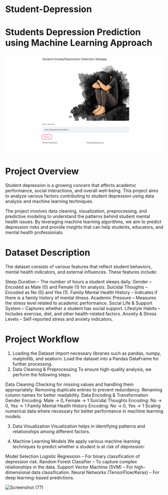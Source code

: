 # Student-Depression
# Students Depression Prediction using Machine Learning Approach

![WebApp](https://github.com/sahasourav17/Student-Anxiety-and-Depression-Prediction/blob/main/images/outputsnapshot.png)
# Project Overview
Student depression is a growing concern that affects academic performance, social interactions, and overall well-being. This project aims to analyze various factors contributing to student depression using data analysis and machine learning techniques.

The project involves data cleaning, visualization, preprocessing, and predictive modeling to understand the patterns behind student mental health issues. By leveraging machine learning algorithms, we aim to predict depression risks and provide insights that can help students, educators, and mental health professionals.

# Dataset Description
The dataset consists of various features that reflect student behaviors, mental health indicators, and external influences. These features include:

Sleep Duration – The number of hours a student sleeps daily.
Gender – Encoded as Male (0) and Female (1) for analysis.
Suicidal Thoughts – Encoded as No (0) and Yes (1).
Family Mental Health History – Indicates if there is a family history of mental illness.
Academic Pressure – Measures the stress level related to academic performance.
Social Life & Support System – Captures whether a student has social support.
Lifestyle Habits – Includes exercise, diet, and other health-related factors.
Anxiety & Stress Levels – Self-reported stress and anxiety indicators.

# Project Workflow
1. Loading the Dataset
Import necessary libraries such as pandas, numpy, matplotlib, and seaborn.
Load the dataset into a Pandas DataFrame for further processing.
2. Data Cleaning & Preprocessing
To ensure high-quality analysis, we perform the following steps:

Data Cleaning
Checking for missing values and handling them appropriately.
Removing duplicate entries to prevent redundancy.
Renaming column names for better readability.
Data Encoding & Transformation
Gender Encoding: Male → 0, Female → 1
Suicidal Thoughts Encoding: No → 0, Yes → 1
Family Mental Health History Encoding: No → 0, Yes → 1
Scaling numerical data where necessary for better performance in machine learning models.

3. Data Visualization
Visualization helps in identifying patterns and relationships among different factors.

4. Machine Learning Models
We apply various machine learning techniques to predict whether a student is at risk of depression:

Model Selection
Logistic Regression – For binary classification of depression risk.
Random Forest Classifier – To capture complex relationships in the data.
Support Vector Machine (SVM) – For high-dimensional data classification.
Neural Networks (TensorFlow/Keras) – For deep learning-based predictions.

![Screenshot (77)](https://github.com/user-attachments/assets/63a7d8eb-bc24-47dd-86b2-0870b4c385db)
